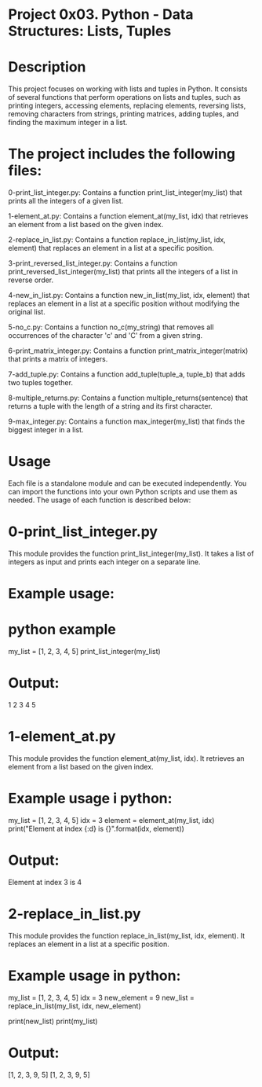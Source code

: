 # Project 0x03. Python - Data Structures: Lists, Tuples
# Description
This project focuses on working with lists and tuples in Python. It consists of several functions that perform operations on lists and tuples, such as printing integers, accessing elements, replacing elements, reversing lists, removing characters from strings, printing matrices, adding tuples, and finding the maximum integer in a list.

# The project includes the following files:

0-print_list_integer.py: Contains a function print_list_integer(my_list) that prints all the integers of a given list.

1-element_at.py: Contains a function element_at(my_list, idx) that retrieves an element from a list based on the given index.

2-replace_in_list.py: Contains a function replace_in_list(my_list, idx, element) that replaces an element in a list at a specific position.

3-print_reversed_list_integer.py: Contains a function print_reversed_list_integer(my_list) that prints all the integers of a list in reverse order.

4-new_in_list.py: Contains a function new_in_list(my_list, idx, element) that replaces an element in a list at a specific position without modifying the original list.

5-no_c.py: Contains a function no_c(my_string) that removes all occurrences of the character 'c' and 'C' from a given string.

6-print_matrix_integer.py: Contains a function print_matrix_integer(matrix) that prints a matrix of integers.

7-add_tuple.py: Contains a function add_tuple(tuple_a, tuple_b) that adds two tuples together.

8-multiple_returns.py: Contains a function multiple_returns(sentence) that returns a tuple with the length of a string and its first character.

9-max_integer.py: Contains a function max_integer(my_list) that finds the biggest integer in a list.

# Usage
Each file is a standalone module and can be executed independently. You can import the functions into your own Python scripts and use them as needed. The usage of each function is described below:

# 0-print_list_integer.py
This module provides the function print_list_integer(my_list). It takes a list of integers as input and prints each integer on a separate line.

# Example usage:

# python example

my_list = [1, 2, 3, 4, 5]
print_list_integer(my_list)
# Output:

1
2
3
4
5
# 1-element_at.py
This module provides the function element_at(my_list, idx). It retrieves an element from a list based on the given index.

# Example usage i python:
my_list = [1, 2, 3, 4, 5]
idx = 3
element = element_at(my_list, idx)
print("Element at index {:d} is {}".format(idx, element))
# Output:
Element at index 3 is 4
# 2-replace_in_list.py
This module provides the function replace_in_list(my_list, idx, element). It replaces an element in a list at a specific position.

# Example usage in python:
my_list = [1, 2, 3, 4, 5]
idx = 3
new_element = 9
new_list = replace_in_list(my_list, idx, new_element)

print(new_list)
print(my_list)
# Output:
[1, 2, 3, 9, 5]
[1, 2, 3, 9, 5]
